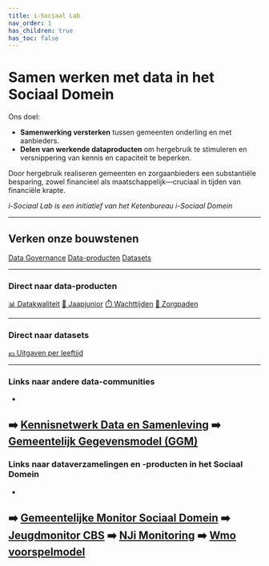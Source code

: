 ```yaml
---
title: i-Sociaal Lab
nav_order: 1
has_children: true
has_toc: false
---
```

# Samen werken met data in het Sociaal Domein

Ons doel:

- **Samenwerking versterken** tussen gemeenten onderling en met aanbieders.
- **Delen van werkende dataproduc­ten** om hergebruik te stimuleren en versnippering van kennis en capaciteit te beperken.

Door hergebruik realiseren gemeenten en zorgaanbieders een substantiële besparing, zowel financieel als maatschappelijk—cruciaal in tijden van financiële krapte.

*i-Sociaal Lab is een initiatief van het Ketenbureau i-Sociaal Domein*

---

## Verken onze bouwstenen
<div class="big-buttons">
  <a class="big-btn big-btn-blue1" href="./data-governance">Data Governance</a>
  <a class="big-btn big-btn-blue2" href="./dataproducten">Data-producten</a>
  <a class="big-btn big-btn-blue3" href="./datasets">Datasets</a>
</div>

---

### Direct naar data-producten
<div class="small-buttons">
   <a class="small-btn" href="./dashboards/datakwaliteit/" >📊 Datakwaliteit</a>
  <a class="small-btn" href="./jaapjunior/">💬 Jaapjunior</a>
  <a class="small-btn" href="./dashboards/wachttijden/" >⏱️ Wachttijden</a>
  <a class="small-btn" href="./zorgpaden/">🧭 Zorgpaden</a>
</div>

---

### Direct naar datasets
<div class="small-buttons">
   <a class="small-btn" href="./datasets/CPB-leeftijdskosten/" >💶 Uitgaven per leeftijd</a>
</div>

---

### Links naar andere data-communities
-
➡️ [Kennisnetwerk Data en Samenleving](https://kennisnetwerkdata.pleio.nl/)
➡️ [Gemeentelijk Gegevensmodel (GGM)](https://www.gemeentelijkgegevensmodel.nl/v2.4.0/)
---

### Links naar dataverzamelingen en -producten in het Sociaal Domein
-
➡️ [Gemeentelijke Monitor Sociaal Domein](https://vng.nl/projecten/gemeentelijke-monitor-sociaal-domein)
➡️ [Jeugdmonitor CBS](https://jmopendata.cbs.nl/#/JM/nl/)
➡️ [NJi Monitoring](https://www.nji.nl/monitoring)
➡️ [Wmo voorspelmodel](https://vng.nl/projecten/wmo-voorspelmodel)
---
